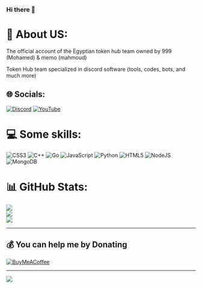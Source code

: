 ### Hi there 👋

# 💫 About US:

The official account of the Egyptian token hub team owned by 999 (Mohamed) & memo (mahmoud)

Token Hub team specialized in discord software (tools, codes, bots, and much more)

## 🌐 Socials:
[![Discord](https://img.shields.io/badge/Discord-%237289DA.svg?logo=discord&logoColor=white)](https://discord.gg/jXBp7yABVx) [![YouTube](https://img.shields.io/badge/YouTube-%23FF0000.svg?logo=YouTube&logoColor=white)](https://youtube.com/@token_hub) 

# 💻 Some skills:
![CSS3](https://img.shields.io/badge/css3-%231572B6.svg?style=flat&logo=css3&logoColor=white) ![C++](https://img.shields.io/badge/c++-%2300599C.svg?style=flat&logo=c%2B%2B&logoColor=white) ![Go](https://img.shields.io/badge/go-%2300ADD8.svg?style=flat&logo=go&logoColor=white) ![JavaScript](https://img.shields.io/badge/javascript-%23323330.svg?style=flat&logo=javascript&logoColor=%23F7DF1E) ![Python](https://img.shields.io/badge/python-3670A0?style=flat&logo=python&logoColor=ffdd54) ![HTML5](https://img.shields.io/badge/html5-%23E34F26.svg?style=flat&logo=html5&logoColor=white) ![NodeJS](https://img.shields.io/badge/node.js-6DA55F?style=flat&logo=node.js&logoColor=white) ![MongoDB](https://img.shields.io/badge/MongoDB-%234ea94b.svg?style=flat&logo=mongodb&logoColor=white)
# 📊 GitHub Stats:
![](https://github-readme-stats.vercel.app/api?username=TheTokenHub&theme=highcontrast&hide_border=false&include_all_commits=false&count_private=false)<br/>
![](https://github-readme-streak-stats.herokuapp.com/?user=TheTokenHub&theme=highcontrast&hide_border=false)<br/>
![](https://github-readme-stats.vercel.app/api/top-langs/?username=TheTokenHub&theme=highcontrast&hide_border=false&include_all_commits=false&count_private=false&layout=compact)

---

  ## 💰 You can help me by Donating
  [![BuyMeACoffee](https://img.shields.io/badge/Buy%20Me%20a%20Coffee-ffdd00?style=for-the-badge&logo=buy-me-a-coffee&logoColor=black)](https://buymeacoffee.com/tokenhubgim) 

---
  
[![](https://visitcount.itsvg.in/api?id=TheTokenHub&icon=2&color=12)](https://visitcount.itsvg.in)
